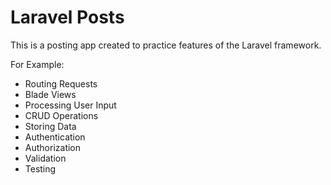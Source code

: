 # Laravel Posts

This is a posting app created to practice features of the Laravel framework.

For Example:
- Routing Requests
- Blade Views
- Processing User Input
- CRUD Operations
- Storing Data
- Authentication
- Authorization
- Validation
- Testing
